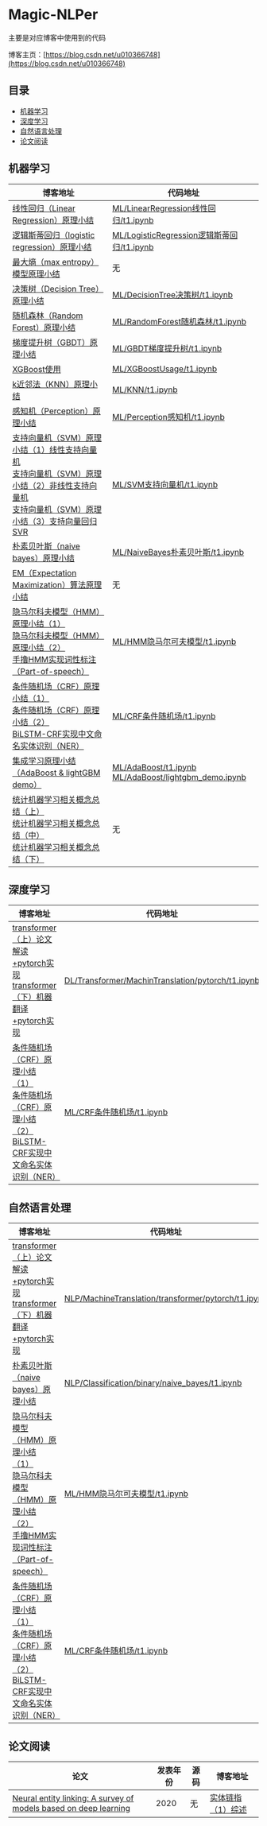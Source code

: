 # Magic-NLPer

主要是对应博客中使用到的代码

博客主页：[https://blog.csdn.net/u010366748](https://blog.csdn.net/u010366748)

## 目录

- [机器学习](#机器学习)
- [深度学习](#深度学习)
- [自然语言处理](#自然语言处理)
- [论文阅读](#论文阅读)

## 机器学习

|博客地址 | 代码地址|
---|---
[线性回归（Linear Regression）原理小结](https://blog.csdn.net/u010366748/article/details/109545246)| [ML/LinearRegression线性回归/t1.ipynb](https://github.com/qingyujean/Magic-NLPer/tree/main/MachineLearning/LinearRegression线性回归/t1.ipynb)
[逻辑斯蒂回归（logistic regression）原理小结](https://blog.csdn.net/u010366748/article/details/109552858)| [ML/LogisticRegression逻辑斯蒂回归/t1.ipynb](https://github.com/qingyujean/Magic-NLPer/tree/main/MachineLearning/LogisticRegression逻辑斯蒂回归/t1.ipynb)
[最大熵（max entropy）模型原理小结](https://blog.csdn.net/u010366748/article/details/109628920)| 无
[决策树（Decision Tree）原理小结](https://blog.csdn.net/u010366748/article/details/109821147)| [ML/DecisionTree决策树/t1.ipynb](https://github.com/qingyujean/Magic-NLPer/tree/main/MachineLearning/DecisionTree决策树/t1.ipynb)
[随机森林（Random Forest）原理小结](https://blog.csdn.net/u010366748/article/details/110008640)| [ML/RandomForest随机森林/t1.ipynb](https://github.com/qingyujean/Magic-NLPer/tree/main/MachineLearning/RandomForest随机森林/t1.ipynb)
[梯度提升树（GBDT）原理小结](https://blog.csdn.net/u010366748/article/details/111060108)| [ML/GBDT梯度提升树/t1.ipynb](https://github.com/qingyujean/Magic-NLPer/blob/main/MachineLearning/GBDT梯度提升树/t1.ipynb)
[XGBoost使用](https://blog.csdn.net/u010366748/article/details/111083706)| [ML/XGBoostUsage/t1.ipynb](https://github.com/qingyujean/Magic-NLPer/blob/main/MachineLearning/XGBoostUsage/t1.ipynb)
[k近邻法（KNN）原理小结](https://blog.csdn.net/u010366748/article/details/112304969)| [ML/KNN/t1.ipynb](https://github.com/qingyujean/Magic-NLPer/blob/main/MachineLearning/KNN/t1.ipynb)
[感知机（Perception）原理小结](https://blog.csdn.net/u010366748/article/details/112740411)| [ML/Perception感知机/t1.ipynb](https://github.com/qingyujean/Magic-NLPer/blob/main/MachineLearning/Perception感知机/t1.ipynb)
[支持向量机（SVM）原理小结（1）线性支持向量机](https://blog.csdn.net/u010366748/article/details/112852999) <br>[支持向量机（SVM）原理小结（2）非线性支持向量机](https://blog.csdn.net/u010366748/article/details/113065986) <br>[支持向量机（SVM）原理小结（3）支持向量回归SVR](https://blog.csdn.net/u010366748/article/details/113066051)| [ML/SVM支持向量机/t1.ipynb](https://github.com/qingyujean/Magic-NLPer/blob/main/MachineLearning/SVM支持向量机/t1.ipynb)
[朴素贝叶斯（naive bayes）原理小结](https://blog.csdn.net/u010366748/article/details/113150864)| [ML/NaiveBayes朴素贝叶斯/t1.ipynb](https://github.com/qingyujean/Magic-NLPer/blob/main/MachineLearning/NaiveBayes朴素贝叶斯/t1.ipynb)
[EM（Expectation Maximization）算法原理小结](https://blog.csdn.net/u010366748/article/details/113446070)| 无
[隐马尔科夫模型（HMM）原理小结（1）](https://blog.csdn.net/u010366748/article/details/113554958) <br>[隐马尔科夫模型（HMM）原理小结（2）](https://blog.csdn.net/u010366748/article/details/113573732) <br>[手撸HMM实现词性标注（Part-of-speech）](https://blog.csdn.net/u010366748/article/details/113563529)| [ML/HMM隐马尔可夫模型/t1.ipynb](https://github.com/qingyujean/Magic-NLPer/blob/main/MachineLearning/HMM隐马尔可夫模型/t1.ipynb)
[条件随机场（CRF）原理小结（1）](https://blog.csdn.net/u010366748/article/details/113781150) <br>[条件随机场（CRF）原理小结（2）](https://blog.csdn.net/u010366748/article/details/113783526) <br>[BiLSTM-CRF实现中文命名实体识别（NER）](https://blog.csdn.net/u010366748/article/details/113784204)| [ML/CRF条件随机场/t1.ipynb](https://github.com/qingyujean/Magic-NLPer/blob/main/MachineLearning/CRF条件随机场/t1.ipynb)
[集成学习原理小结（AdaBoost & lightGBM demo）](https://blog.csdn.net/u010366748/article/details/113816465)| [ML/AdaBoost/t1.ipynb](https://github.com/qingyujean/Magic-NLPer/tree/main/MachineLearning/AdaBoost/t1.ipynb) <br>[ML/AdaBoost/lightgbm_demo.ipynb](https://github.com/qingyujean/Magic-NLPer/tree/main/MachineLearning/AdaBoost/lightgbm_demo.ipynb)
[统计机器学习相关概念总结（上）](https://blog.csdn.net/u010366748/article/details/113829064) <br>[统计机器学习相关概念总结（中）](https://blog.csdn.net/u010366748/article/details/113829373) <br>[统计机器学习相关概念总结（下）](https://blog.csdn.net/u010366748/article/details/113829508)| 无

## 深度学习
|博客地址 | 代码地址|
---|---
[transformer（上）论文解读+pytorch实现](https://blog.csdn.net/u010366748/article/details/111183674) <br>[transformer（下）机器翻译+pytorch实现](https://blog.csdn.net/u010366748/article/details/111269231)| [DL/Transformer/MachinTranslation/pytorch/t1.ipynb](https://github.com/qingyujean/Magic-NLPer/blob/main/DeepLearning/Transformer/MachinTranslation/pytorch/t1.ipynb)
[条件随机场（CRF）原理小结（1）](https://blog.csdn.net/u010366748/article/details/113781150) <br>[条件随机场（CRF）原理小结（2）](https://blog.csdn.net/u010366748/article/details/113783526) <br>[BiLSTM-CRF实现中文命名实体识别（NER）](https://blog.csdn.net/u010366748/article/details/113784204)| [ML/CRF条件随机场/t1.ipynb](https://github.com/qingyujean/Magic-NLPer/blob/main/MachineLearning/CRF条件随机场/t1.ipynb)

## 自然语言处理
|博客地址 | 代码地址|
---|---
[transformer（上）论文解读+pytorch实现](https://blog.csdn.net/u010366748/article/details/111183674) <br>[transformer（下）机器翻译+pytorch实现](https://blog.csdn.net/u010366748/article/details/111269231)| [NLP/MachineTranslation/transformer/pytorch/t1.ipynb](https://github.com/qingyujean/Magic-NLPer/tree/main/NLP/MachineTranslation/transformer/pytorch/t1.ipynb)
[朴素贝叶斯（naive bayes）原理小结](https://blog.csdn.net/u010366748/article/details/113150864)| [NLP/Classification/binary/naive_bayes/t1.ipynb](https://github.com/qingyujean/Magic-NLPer/tree/main/NLP/Classification/binary/naive_bayes/t1.ipynb)
[隐马尔科夫模型（HMM）原理小结（1）](https://blog.csdn.net/u010366748/article/details/113554958) <br>[隐马尔科夫模型（HMM）原理小结（2）](https://blog.csdn.net/u010366748/article/details/113573732) <br>[手撸HMM实现词性标注（Part-of-speech）](https://blog.csdn.net/u010366748/article/details/113563529)| [ML/HMM隐马尔可夫模型/t1.ipynb](https://github.com/qingyujean/Magic-NLPer/blob/main/MachineLearning/HMM隐马尔可夫模型/t1.ipynb)
[条件随机场（CRF）原理小结（1）](https://blog.csdn.net/u010366748/article/details/113781150) <br>[条件随机场（CRF）原理小结（2）](https://blog.csdn.net/u010366748/article/details/113783526) <br>[BiLSTM-CRF实现中文命名实体识别（NER）](https://blog.csdn.net/u010366748/article/details/113784204)| [ML/CRF条件随机场/t1.ipynb](https://github.com/qingyujean/Magic-NLPer/blob/main/MachineLearning/CRF条件随机场/t1.ipynb)

## 论文阅读
|论文 | 发表年份| 源码 | 博客地址 |
---|---|---|---
[Neural entity linking: A survey of models based on deep learning](https://arxiv.org/abs/2006.00575) | 2020 | 无 | [实体链指（1）综述](https://blog.csdn.net/u010366748/article/details/126680220)|